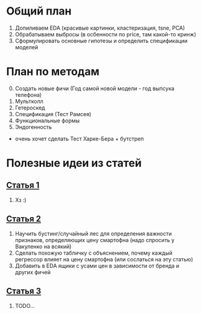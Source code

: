 # Общий план
1) Допиливаем EDA (красивые картинки, кластеризация, tsne, PCA)
2) Обрабатываем выбросы (в осбенности по price, там какой-то кринж)
3) Сформулировать основные гипотезы и определить спецификации моделей


# План по методам

0) Создать новые фичи (Год самой новой модели - год выпсука телефона)
1) Мультколл
2) Гетероскед
3) Спецификация (Тест Рамсея)
4) Функциональные формы
5) Эндогенность

+ очень хочет сделать Тест Харке-Бера + бутстреп


# Полезные идеи из статей

## [Статья 1](https://www.federalreserve.gov/econres/feds/files/2019012pap.pdf)

1) Хз :)

## [Статья 2](https://iopscience.iop.org/article/10.1088/1742-6596/1863/1/012032/pdf)

1) Научить бустинг/случайный лес для определения важности признаков, определяющих цену смартофна (надо спросить у Вакуленко на всякий)
2) Сделать похожую табличку с объяснением, почему каждый регрессор влияет на цену смартофна (или сослаться на эту статью)
3) Добавить в EDA ящики с усами цен в зависимости от бренда и других фичей

## [Статья 3](https://onlinelibrary.wiley.com/doi/epdf/10.1111/joie.12239)

1) TODO...
